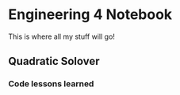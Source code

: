 # Engineering 4 Notebook
This is where all my stuff will go!
## Quadratic Solover
### Code lessons learned

